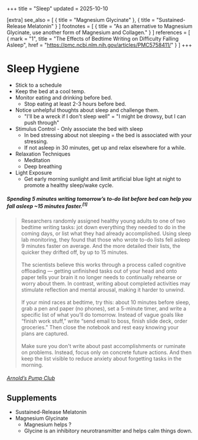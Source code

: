 +++
title = "Sleep"
updated = 2025-10-10

[extra]
see_also = [
    { title = "Magnesium Glycinate" },
    { title = "Sustained-Release Melatonin" }
]
footnotes = [
    { title = "As an alternative to Magnesium Glycinate, use another form of Magnesium and Collagen." }
]
references = [
    { mark = "1", title = "The Effects of Bedtime Writing on Difficulty Falling Asleep", href = "https://pmc.ncbi.nlm.nih.gov/articles/PMC5758411/" }
]
+++

# Sleep Hygiene
- Stick to a schedule
- Keep the bed at a cool temp.
- Monitor eating and drinking before bed. 
    - Stop eating at least 2-3 hours before bed.
- Notice unhelpful thoughts about sleep and challenge them.
    - "I'll be a wreck if I don't sleep well" = "I might be drowsy, but I can push through"
- Stimulus Control - Only associate the bed with sleep
    - In bed stressing about not sleeping = the bed is associated with your stressing.
    - If not asleep in 30 minutes, get up and relax elsewhere for a while.
- Relaxation Techniques
    - Meditation
    - Deep breathing
- Light Exposure
    - Get early morning sunlight and limit artificial blue light at night to promote a healthy sleep/wake cycle.


##### Spending 5 minutes writing tomorrow’s to-do list before bed can help you fall asleep ~15 minutes faster.<sup>[1]</sup>

> Researchers randomly assigned healthy young adults to one of two bedtime writing tasks: jot down everything they needed to do in the coming days, or list what they had already accomplished. Using sleep lab monitoring, they found that those who wrote to-do lists fell asleep 9 minutes faster on average. And the more detailed their lists, the quicker they drifted off, by up to 15 minutes. <br><br>
> The scientists believe this works through a process called cognitive offloading — getting unfinished tasks out of your head and onto paper tells your brain it no longer needs to continually rehearse or worry about them. In contrast, writing about completed activities may stimulate reflection and mental arousal, making it harder to unwind. <br><br> 
> If your mind races at bedtime, try this: about 10 minutes before sleep, grab a pen and paper (no phones), set a 5-minute timer, and write a specific list of what you’ll do tomorrow. Instead of vague goals like “finish work stuff,” write “send email to boss, finish slide deck, order groceries.” Then close the notebook and rest easy knowing your plans are captured. <br><br>
> Make sure you don't write about past accomplishments or ruminate on problems. Instead, focus only on concrete future actions. And then keep the list visible to reduce anxiety about forgetting tasks in the morning. 
###### [Arnold’s Pump Club](https://arnoldspumpclub.com/blogs/newsletter/how-to-fall-asleep-15-minutes-faster)


## Supplements
- Sustained-Release Melatonin
- Magnesium Glycinate
    - Magnesium helps ?
    - Glycine is an inhibitory neurotransmitter and helps calm things down.

